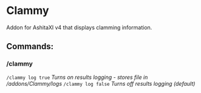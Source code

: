 # Clammy
Addon for AshitaXI v4 that displays clamming information.

## Commands:
### /clammy
 `/clammy log true` *Turns on results logging - stores file in /addons/Clammy/logs* 
 `/clammy log false` *Turns off results logging (default)* 